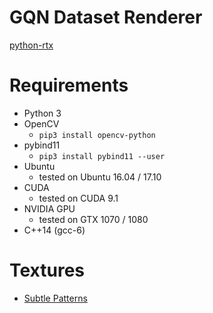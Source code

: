 # GQN Dataset Renderer

[python-rtx](https://github.com/musyoku/python-rtx)

# Requirements

- Python 3
- OpenCV
    - `pip3 install opencv-python`
- pybind11
    - `pip3 install pybind11 --user`
- Ubuntu
    - tested on Ubuntu 16.04 / 17.10
- CUDA
    - tested on CUDA 9.1
- NVIDIA GPU
    - tested on GTX 1070 / 1080
- C++14 (gcc-6)

# Textures

- [Subtle Patterns](https://www.toptal.com/designers/subtlepatterns/)